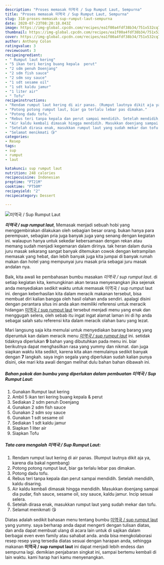 ```yaml
---
description: "Proses memasak 미역국 / Sup Rumput Laut, Sempurna"
title: "Proses memasak 미역국 / Sup Rumput Laut, Sempurna"
slug: 318-proses-memasak-sup-rumput-laut-sempurna
date: 2020-07-23T08:20:18.043Z
image: https://img-global.cpcdn.com/recipes/ea1f00a4fdf38b34/751x532cq70/미역국-sup-rumput-laut-foto-resep-utama.jpg
thumbnail: https://img-global.cpcdn.com/recipes/ea1f00a4fdf38b34/751x532cq70/미역국-sup-rumput-laut-foto-resep-utama.jpg
cover: https://img-global.cpcdn.com/recipes/ea1f00a4fdf38b34/751x532cq70/미역국-sup-rumput-laut-foto-resep-utama.jpg
author: Anthony Colon
ratingvalue: 3
reviewcount: 3
recipeingredient:
- " Rumput laut kering"
- "5 ikan teri kering buang kepala  perut"
- "2 sdm penuh Doenjang"
- "2 sdm fish sauce"
- "2 sdm soy sauce"
- "1 sdt sesame oil"
- "1 sdt kaldu jamur"
- "1 liter air"
- " Tofu"
recipeinstructions:
- "Rendam rumput laut kering di air panas. (Rumput lautnya dikit aja ya, karena dia bakal ngembang)"
- "Potong potong rumput laut, biar ga terlalu lebar pas dimakan."
- "Potong dadu tofu."
- "Rebus teri tanpa kepala dan perut sampai mendidih. Setelah mendidih, kaldu disaring."
- "Air kaldu kembali dimasak hingga mendidih. Masukkan doenjang sampai dia pudar, fish sauce, sesame oil, soy sauce, kaldu jamur. Incip sesuai selera."
- "Setelah dirasa enak, masukkan rumput laut yang sudah mekar dan tofu."
- "Selamat menikmati 😘"
categories:
- Resep
tags:
- sup
- rumput
- laut

katakunci: sup rumput laut 
nutrition: 248 calories
recipecuisine: Indonesian
preptime: "PT21M"
cooktime: "PT50M"
recipeyield: "2"
recipecategory: Dessert

---
```



![미역국 / Sup Rumput Laut](https://img-global.cpcdn.com/recipes/ea1f00a4fdf38b34/751x532cq70/미역국-sup-rumput-laut-foto-resep-utama.jpg)

<b><i>미역국 / sup rumput laut</i></b>, Memasak menjadi sebuah hobi yang menggembirakan dilakukan oleh sebagian besar orang. bukan hanya para perempuan, sebagian pria juga banyak juga yang senang dengan kegiatan ini. walaupun hanya untuk sekedar kebersamaan dengan rekan atau memang sudah menjadi kegemaran dalam dirinya. tak heran dalam dunia juru masak sekarang sangat banyak ditemukan cowok dengan ketrampilan memasak yang hebat, dan lebih banyak juga kita jumpai di banyak rumah makan dan hotel yang mempunyai juru masak pria sebagai juru masak andalan nya.



Baik, kita awali ke pembahasan bumbu masakan <i>미역국 / sup rumput laut</i>. di setiap kegiatan kita, kemungkinan akan terasa menyenangkan jika sejenak anda menyediakan sedikit waktu untuk memasak 미역국 / sup rumput laut ini. dengan keberhasilan kita dalam meracik makanan tersebut, bisa membuat diri kalian bangga oleh hasil olahan anda sendiri. apalagi disini dengan perantara situs ini anda akan memiliki referensi untuk meracik hidangan <u>미역국 / sup rumput laut</u> tersebut menjadi menu yang enak dan menggugah selera, oleh sebab itu ingat ingat alamat laman ini di hp anda sebagai salah satu referensi kita dalam meracik olahan baru yang lezat.


Mari langsung saja kita memulai untuk menyediakan barang barang yang diperuntuk kan dalam meracik menu <u><i>미역국 / sup rumput laut</i></u> ini. setidak tidaknya diperlukan <b>9</b> bahan yang dibutuhkan pada menu ini. biar berikutnya dapat menghasilkan rasa yang yummy dan nikmat. dan juga siapkan waktu kita sedikit, karena kita akan memulainya sedikit banyak dengan <b>7</b> langkah. saya ingin segala yang diperlukan sudah kalian punya disini, oke mari kita awali dengan melihat dulu bahan bahan dibawah ini.

<!--inarticleads1-->

##### Bahan pokok dan bumbu yang diperlukan dalam pembuatan 미역국 / Sup Rumput Laut:

1. Gunakan  Rumput laut kering
1. Ambil 5 ikan teri kering buang kepala &amp; perut
1. Sediakan 2 sdm penuh Doenjang
1. Gunakan 2 sdm fish sauce
1. Gunakan 2 sdm soy sauce
1. Gunakan 1 sdt sesame oil
1. Sediakan 1 sdt kaldu jamur
1. Siapkan 1 liter air
1. Siapkan  Tofu




<!--inarticleads2-->

##### Tata cara mengolah 미역국 / Sup Rumput Laut:

1. Rendam rumput laut kering di air panas. (Rumput lautnya dikit aja ya, karena dia bakal ngembang)
1. Potong potong rumput laut, biar ga terlalu lebar pas dimakan.
1. Potong dadu tofu.
1. Rebus teri tanpa kepala dan perut sampai mendidih. Setelah mendidih, kaldu disaring.
1. Air kaldu kembali dimasak hingga mendidih. Masukkan doenjang sampai dia pudar, fish sauce, sesame oil, soy sauce, kaldu jamur. Incip sesuai selera.
1. Setelah dirasa enak, masukkan rumput laut yang sudah mekar dan tofu.
1. Selamat menikmati 😘




Diatas adalah sedikit bahasan menu tentang bumbu <u>미역국 / sup rumput laut</u> yang yummy. saya berharap anda dapat mengerti dengan tulisan diatas, dan anda dapat membuat ulang di acara lain untuk di sajikan dalam berbagai even even family atau sahabat anda. anda bisa mengkolaborasi resep resep yang tersedia diatas sesuai dengan harapan anda, sehingga makanan <b>미역국 / sup rumput laut</b> ini dapat menjadi lebih endess dan sempurna lagi. demikian penjabaran singkat ini, sampai bertemu kembali di lain waktu. kami harap hari kamu menyenangkan.
